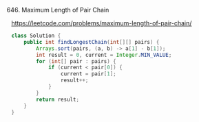 646. Maximum Length of Pair Chain

https://leetcode.com/problems/maximum-length-of-pair-chain/

```Java
class Solution {
    public int findLongestChain(int[][] pairs) {
        Arrays.sort(pairs, (a, b) -> a[1] - b[1]);
        int result = 0, current = Integer.MIN_VALUE;
        for (int[] pair : pairs) {
            if (current < pair[0]) {
                current = pair[1];
                result++;
            }
        }
        return result;
    }
}
```